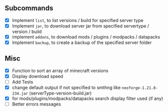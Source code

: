 ## Subcommands

- [x] Implement `list`, to list versions / build for specified server type
- [x] Implement `jar`, to download server jar from specified servertype / version / build
- [x] implement `addons`, to download mods / plugins / modpacks / datapacks
- [x] Implement `backup`, to create a backup of the specified server folder

## Misc

- [x] Function to sort an array of minecraft versions
- [x] Display download speed
- [ ] Add Tests
- [x] change default output if not specified to smthng like `neoforge-1.21.8-234.jar` (serverType-version-build.jar)
- [x] for mods/plugins/modpacks/datapacks search display filter used (if any)
- [ ] Better errors messages
